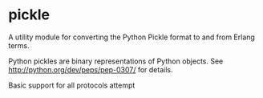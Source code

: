 pickle
======

A utility module for converting the Python Pickle format to and from Erlang terms.

Python pickles are binary representations of Python objects.
See http://python.org/dev/peps/pep-0307/ for details.

Basic support for all protocols attempt